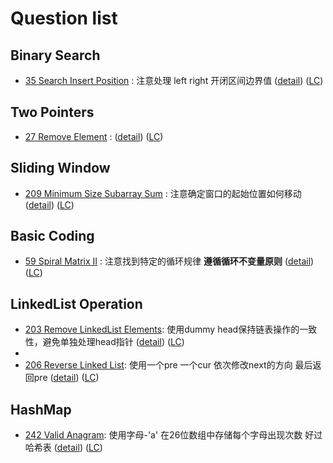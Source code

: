 # Question list

## Binary Search

- [35 Search Insert Position](./Array/35_search_insert_position.java) : 注意处理 left right 开闭区间边界值 ([detail](https://mp.weixin.qq.com/s/fCf5QbPDtE6SSlZ1yh_q8Q)) ([LC](https://leetcode.com/problems/search-insert-position/))

## Two Pointers

- [27 Remove Element](./Array/27_remove_element.java) : ([detail](https://mp.weixin.qq.com/s/wj0T-Xs88_FHJFwayElQlA)) ([LC](https://leetcode.com/problems/remove-element/))

## Sliding Window

- [209 Minimum Size Subarray Sum](./Array/209_minimum_size_subarray_sum.java) : 注意确定窗口的起始位置如何移动 ([detail](https://mp.weixin.qq.com/s/UrZynlqi4QpyLlLhBPglyg)) ([LC](https://leetcode.com/problems/minimum-size-subarray-sum/))

## Basic Coding

- [59 Spiral Matrix II](./Array/59_spiral_matrix_2.java) : 注意找到特定的循环规律 **遵循循环不变量原则** ([detail](https://mp.weixin.qq.com/s/KTPhaeqxbMK9CxHUUgFDmg)) ([LC](https://leetcode.com/problems/spiral-matrix-ii/))

## LinkedList Operation

- [203 Remove LinkedList Elements](./LinkedList/203_remove_LinkedList_elements.java): 使用dummy head保持链表操作的一致性，避免单独处理head指针 ([detail](https://mp.weixin.qq.com/s/slM1CH5Ew9XzK93YOQYSjA)) ([LC](https://leetcode.com/problems/remove-linked-list-elements/))
- 
- [206 Reverse Linked List](./LinkedList/206_reverse_LinkedList.java): 使用一个pre 一个cur 依次修改next的方向 最后返回pre ([detail](https://mp.weixin.qq.com/s/pnvVP-0ZM7epB8y3w_Njwg)) ([LC](https://leetcode.com/problems/reverse-linked-list/))

## HashMap

- [242 Valid Anagram](./HashMap/242_valid_anagram.java): 使用字母-'a' 在26位数组中存储每个字母出现次数 好过哈希表 ([detail](https://mp.weixin.qq.com/s/vM6OszkM6L1Mx2Ralm9Dig)) ([LC](https://leetcode.com/problems/valid-anagram/))

